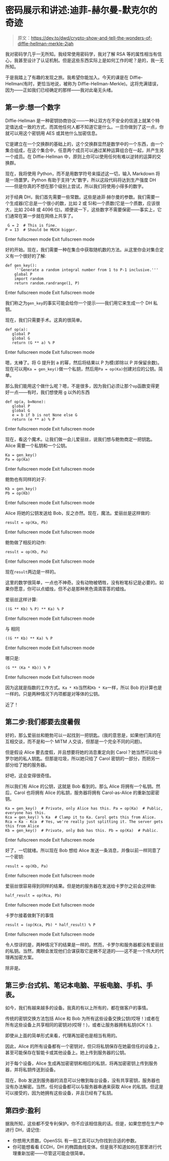 # 密码展示和讲述:迪菲-赫尔曼-默克尔的奇迹

> 原文：<https://dev.to/dwd/crypto-show-and-tell-the-wonders-of-diffie-hellman-merkle-2jah>

我对密码学几乎一无所知。我经常使用密码学，我对了解 RSA 等的属性相当有信心，我甚至设计了认证机制。但是这些东西实际上是如何工作的呢？是的，我一无所知。

于是我踏上了有趣的发现之旅。我希望你能加入。今天的课是在 Diffie-Hellman(有时，更恰当地说，被称为 Diffie-Hellman-Merkle)。这将充满错误，因为——正如我们已经确定的那样——我对此毫无头绪。

## 第一步:想一个数字

Diffie-Hellman 是一种密钥协商协议——一种让双方在不安全的信道上就某个特定值达成一致的方式，而其他任何人都不知道它是什么。一旦你做到了这一点，你就可以用这个密钥用 AES 或其他什么加密信息。

它是建立在一个交换群的基础上的，这个交换群显然是数学中的一个东西，由一个集合组成，在这个集合中，任意两个成员可以通过某种运算组合在一起，并产生另一个成员。在 Diffie-Hellman 中，原则上你可以使用任何有难以逆转的运算的交换群。

现在，我将使用 Python，而不是用数学符号来描述这一切，输入 Markdown 将是一场噩梦。Python 有助于支持“大”数字，所以这段代码将达到生产强度 DH——但是你真的不想在那个级别上尝试，所以我们将使用小得多的数字。

对于经典 DH，我们首先需要一些常数。这些是迪菲·赫尔曼的参数。我们需要一个生成器(它总是一个很小的数，比如 2 或 5)和一个质数(它是一个质数，应该很大，比如 2048 或 4096 位)。顺便说一下，这些数字不需要保密——事实上，它们通常在第一步就在网络上共享了。

```
 G = 2  # This is fine. 
P = 13  # Should be MUCH bigger. 
```

Enter fullscreen mode Exit fullscreen mode

好的开始。现在，我们需要一种在集合中获取随机数的方法。从这里你会对集合定义有一个很好的了解:

```
def gen_key():
    '''Generate a random integral number from 1 to P-1 inclusive.'''
    global P
    import random
    return random.randrange(1, P) 
```

Enter fullscreen mode Exit fullscreen mode

我们称之为`gen_key`的事实可能会给你一个提示——我们用它来生成一个 DH 私钥。

现在，我们只需要手术。这真的很简单。

```
def op(a):
   global P
   global G
   return (G ** a) % P 
```

Enter fullscreen mode Exit fullscreen mode

嗯，太棒了。将 G 提升到 a 的幂，然后将结果以 P 为模(即除以 P 并保留余数)。现在可以用`Ka = gen_key()`做一个私钥，然后用`Pa = op(Ka)`创建对应的公钥。简单。

那么我们能用这个做什么呢？嗯，不是很多，因为我们必须让那个`op`函数变得更好一点——有时，我们想使用 g 以外的东西

```
def op(a, b=None):
   global P
   global G
   e = b if b is not None else G
   return (e ** a) % P 
```

Enter fullscreen mode Exit fullscreen mode

现在，看这个魔术。让我们做一会儿爱丽丝，说我们想与鲍勃商定一把钥匙。Alice 需要一个私钥和一个公钥。

```
Ka = gen_key()
Pa = op(Ka) 
```

Enter fullscreen mode Exit fullscreen mode

鲍勃也有同样的对子:

```
Kb = gen_key()
Pb = op(Kb) 
```

Enter fullscreen mode Exit fullscreen mode

Alice 将她的公钥发送给 Bob，反之亦然。现在，魔法。爱丽丝是这样做的:

```
result = op(Ka, Pb) 
```

Enter fullscreen mode Exit fullscreen mode

鲍勃做了相反的动作:

```
result = op(Kb, Pa) 
```

Enter fullscreen mode Exit fullscreen mode

现在`result`两边是一样的。

这里的数学很简单，一点也不神奇。没有动物被牺牲，没有粉笔标记是必要的。如果你愿意，你可以点蜡烛，但不必是那种黑色滴滴答答的蜡烛。

爱丽丝这样计算:

```
((G ** Kb) % P) ** Ka) % P 
```

Enter fullscreen mode Exit fullscreen mode

与
相同

```
((G ** Kb) ** Ka) % P 
```

Enter fullscreen mode Exit fullscreen mode

哪只是:

```
(G ** (Ka * Kb)) % P 
```

Enter fullscreen mode Exit fullscreen mode

因为这就是指数的工作方式。`Ka * Kb`当然和`Kb * Ka`一样，所以 Bob 的计算也是一样的。只是两种情况下内项都是对等体的公钥。

近了！

## 第二步:我们都要去度暑假

好的，那么爱丽丝和鲍勃可以一起找到一把钥匙。(我的意思是，如果他们真的在互相交谈，而不是和一个 MITM 人交谈，但那是一个完全不同的问题)。

但是假设 Alice 要去度假，并且想要将她的消息重定向到 Carol？她当然可以给卡罗尔她的私人钥匙。但那是垃圾，所以她只给了 Carol 密钥的一部分，而把另一部分给了她的服务器。

好吧，这会变得很奇怪。

所以我们有 Alice 的公钥，这就是 Bob 看到的。那么 Alice 将拥有一个私钥。然后，Carol 也将拥有 Alice 的私钥，服务器将拥有 Carol-as-Alice 的重新加密密钥。

```
Ka = gen_key()  # Private, only Alice has this. Pa = op(Ka)  # Public, everyone has this. 
Kca = gen_key() % Ka  # Clamp it to Ka. Carol gets this from Alice. Rca = Ka - Kca  # Yes, we're really just splitting it. The server gets this from Alice 
Kb = gen_key()  # Private, only Bob has this. Pb = op(Ka)  # Public. 
```

Enter fullscreen mode Exit fullscreen mode

好了，一切就绪。所以现在 Bob 想给 Alice 发送一条消息，并像以前一样同意了一个密钥:

```
result = op(Kb, Pa) 
```

Enter fullscreen mode Exit fullscreen mode

爱丽丝很容易得到同样的结果。但是她的服务器在发送给卡罗尔之前会这样做:

```
half_result = op(Rca, Pb) 
```

Enter fullscreen mode Exit fullscreen mode

卡罗尔接着做剩下的事情

```
result = (op(Kca, Pb) * half_result) % P 
```

Enter fullscreen mode Exit fullscreen mode

令人惊讶的是，两种情况下的结果是一样的。然而，卡罗尔和服务器都没有爱丽丝的私钥。当然，鹰眼会发现他们合谋获取它是微不足道的——这不是一个伟大的代理再加密方案。

除非是。

## 第三步:台式机、笔记本电脑、平板电脑、手机、手表。

如今，我们有越来越多的设备。我真的有以上所有的，都在做客户的事情。

传统的密钥交换方法包括 Alice 和 Bob 为所有这些设备交换公钥(哎呀！)或者在所有这些设备上共享相同的密钥对(哎呀！)，或者让服务器拥有私钥(ICK！).

即使从上面的简单形式来看，代理再加密也是相当有用的。

因此，Alice 的所有设备都有一个密钥对，但只将私钥保存在她最信任的设备上，甚至可能保存在智能卡或其他设备上。她上传到服务器的公钥。

对于每个设备，Alice 生成再加密密钥和相应的私钥，将再加密密钥上传到服务器，并将私钥传送到设备。

现在，Bob 发送到服务器的消息可以分散到每台设备，没有共享密钥，服务器也没有办法解密。当然，任何设备都可以与服务器串通来获取 Alice 的私钥。但这是可以接受的，因为她拥有这些设备，并且已经有了私钥。

## 第四步:盈利

据我所知，这些都不受专利保护。你不应该相信我的话。但是，如果您想在生产中进行 DH，请记住:

*   你想用大质数。OpenSSL 有一些工具可以为你找到合适的参数。
*   你可能想看看 ECDH，DH 的椭圆曲线变体。但是我不知道如何在那里进行代理重新加密——尽管这可能会很简单。